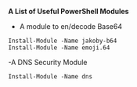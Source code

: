 **A List of Useful PowerShell Modules** 

- A  module to en/decode Base64
```
Install-Module -Name jakoby-b64
Install-Module -Name emoji.64
```
-A DNS Security Module 
```
Install-Module -Name dns
```

